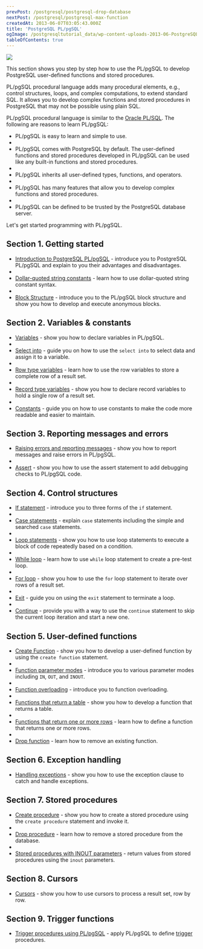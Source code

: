 ```yaml
---
prevPost: /postgresql/postgresql-drop-database
nextPost: /postgresql/postgresql-max-function
createdAt: 2013-06-07T03:05:43.000Z
title: 'PostgreSQL PL/pgSQL'
ogImage: /postgresqltutorial_data/wp-content-uploads-2013-06-PostgreSQL-Stored-Procedure.png
tableOfContents: true
---
```



![](/postgresqltutorial_data/wp-content-uploads-2013-06-PostgreSQL-Stored-Procedure.png)

This section shows you step by step how to use the PL/pgSQL to develop PostgreSQL user-defined functions and stored procedures.

PL/pgSQL procedural language adds many procedural elements, e.g., control structures, loops, and complex computations, to extend standard SQL. It allows you to develop complex functions and stored procedures in PostgreSQL that may not be possible using plain SQL.

PL/pgSQL procedural language is similar to the [Oracle PL/SQL](https://www.oracletutorial.com/plsql-tutorial/). The following are reasons to learn PL/pgSQL:

- PL/pgSQL is easy to learn and simple to use.
-
- PL/pgSQL comes with PostgreSQL by default. The user-defined functions and stored procedures developed in PL/pgSQL can be used like any built-in functions and stored procedures.
-
- PL/pgSQL inherits all user-defined types, functions, and operators.
-
- PL/pgSQL has many features that allow you to develop complex functions and stored procedures.
-
- PL/pgSQL can be defined to be trusted by the PostgreSQL database server.

Let's get started programming with PL/pgSQL.

## Section 1. Getting started

- [Introduction to PostgreSQL PL/pgSQL](/postgresql/postgresql-plpgsql/introduction-to-postgresql-stored-procedures) - introduce you to PostgreSQL PL/pgSQL and explain to you their advantages and disadvantages.
-
- [Dollar-quoted string constants](/postgresql/postgresql-plpgsql/dollar-quoted-string-constants) - learn how to use dollar-quoted string constant syntax.
-
- [Block Structure](/postgresql/postgresql-plpgsql/plpgsql-block-structure) - introduce you to the PL/pgSQL block structure and show you how to develop and execute anonymous blocks.

## Section 2. Variables & constants

- [Variables](/postgresql/postgresql-plpgsql/plpgsql-variables) - show you how to declare variables in PL/pgSQL.
-
- [Select into](/postgresql/postgresql-plpgsql/pl-pgsql-select-into) - guide you on how to use the `select into` to select data and assign it to a variable.
-
- [Row type variables](/postgresql/postgresql-plpgsql/pl-pgsql-row-types) - learn how to use the row variables to store a complete row of a result set.
-
- [Record type variables](/postgresql/postgresql-plpgsql/plpgsql-record-types) - show you how to declare record variables to hold a single row of a result set.
-
- [Constants](/postgresql/postgresql-plpgsql/plpgsql-constants) - guide you on how to use constants to make the code more readable and easier to maintain.

## Section 3. Reporting messages and errors

- [Raising errors and reporting messages](/postgresql/postgresql-plpgsql/plpgsql-errors-messages) - show you how to report messages and raise errors in PL/pgSQL.
-
- [Assert](/postgresql/postgresql-plpgsql/pl-pgsql-assert) - show you how to use the assert statement to add debugging checks to PL/pgSQL code.

## Section 4. Control structures

- [If statement](/postgresql/postgresql-plpgsql/plpgsql-if-else-statements) - introduce you to three forms of the `if` statement.
-
- [Case statements](/postgresql/postgresql-plpgsql/plpgsql-case-statement) - explain `case` statements including the simple and searched `case` statements.
-
- [Loop statements](/postgresql/postgresql-plpgsql/plpgsql-loop-statements) - show you how to use loop statements to execute a block of code repeatedly based on a condition.
-
- [While loop](/postgresql/postgresql-plpgsql/pl-pgsql-while-loop) - learn how to use `while` loop statement to create a pre-test loop.
-
- [For loop](/postgresql/postgresql-plpgsql/plpgsql-for-loop) - show you how to use the `for` loop statement to iterate over rows of a result set.
-
- [Exit](/postgresql/postgresql-plpgsql/plpgsql-exit) - guide you on using the `exit` statement to terminate a loop.
-
- [Continue](/postgresql/postgresql-plpgsql/pl-pgsql-continue) - provide you with a way to use the `continue` statement to skip the current loop iteration and start a new one.

## Section 5. User-defined functions

- [Create Function](/postgresql/postgresql-plpgsql/postgresql-create-function) - show you how to develop a user-defined function by using the `create function` statement.
-
- [Function parameter modes](/postgresql/postgresql-plpgsql/plpgsql-function-parameters) - introduce you to various parameter modes including `IN`, `OUT`, and `INOUT`.
-
- [Function overloading](/postgresql/postgresql-plpgsql/plpgsql-function-overloading) - introduce you to function overloading.
-
- [Functions that return a table](/postgresql/postgresql-plpgsql/plpgsql-function-returns-a-table) - show you how to develop a function that returns a table.
-
- [Functions that return one or more rows](/postgresql/postgresql-plpgsql/plpgsql-returns-setof) - learn how to define a function that returns one or more rows.
-
- [Drop function](/postgresql/postgresql-plpgsql/postgresql-drop-function) - learn how to remove an existing function.

## Section 6. Exception handling

- [Handling exceptions](/postgresql/postgresql-plpgsql/postgresql-exception) - show you how to use the exception clause to catch and handle exceptions.

## Section 7. Stored procedures

- [Create procedure](/postgresql/postgresql-plpgsql/postgresql-create-procedure) - show you how to create a stored procedure using the `create procedure` statement and invoke it.
-
- [Drop procedure](/postgresql/postgresql-plpgsql/postgresql-drop-procedure) - learn how to remove a stored procedure from the database.
-
- [Stored procedures with INOUT parameters](/postgresql/postgresql-plpgsql/postgresql-stored-procedure-with-inout-parameters) - return values from stored procedures using the `inout` parameters.

## Section 8. Cursors

- [Cursors](/postgresql/postgresql-plpgsql/plpgsql-cursor) - show you how to use cursors to process a result set, row by row.

## Section 9. Trigger functions

- [Trigger procedures using PL/pgSQL](/postgresql/postgresql-triggers) - apply PL/pgSQL to define [trigger](/postgresql/postgresql-triggers) procedures.
